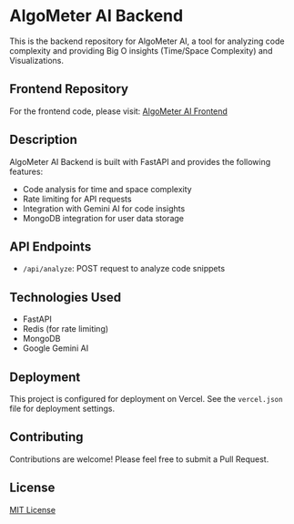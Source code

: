 # AlgoMeter AI Backend

This is the backend repository for AlgoMeter AI, a tool for analyzing code complexity and providing Big O insights (Time/Space Complexity) and Visualizations.

## Frontend Repository

For the frontend code, please visit: [AlgoMeter AI Frontend](https://github.com/raumildhandhukia/AlgoMeterAIFront)

## Description

AlgoMeter AI Backend is built with FastAPI and provides the following features:

- Code analysis for time and space complexity
- Rate limiting for API requests
- Integration with Gemini AI for code insights
- MongoDB integration for user data storage

## API Endpoints

- `/api/analyze`: POST request to analyze code snippets

## Technologies Used

- FastAPI
- Redis (for rate limiting)
- MongoDB
- Google Gemini AI

## Deployment

This project is configured for deployment on Vercel. See the `vercel.json` file for deployment settings.

## Contributing

Contributions are welcome! Please feel free to submit a Pull Request.

## License

[MIT License](LICENSE)
